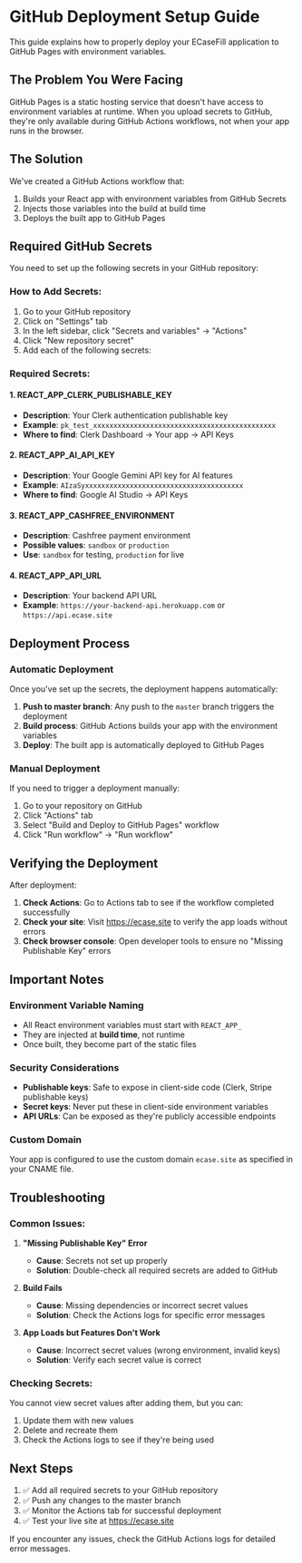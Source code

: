 # GitHub Deployment Setup Guide

This guide explains how to properly deploy your ECaseFill application to GitHub Pages with environment variables.

## The Problem You Were Facing

GitHub Pages is a static hosting service that doesn't have access to environment variables at runtime. When you upload secrets to GitHub, they're only available during GitHub Actions workflows, not when your app runs in the browser.

## The Solution

We've created a GitHub Actions workflow that:
1. Builds your React app with environment variables from GitHub Secrets
2. Injects those variables into the build at build time
3. Deploys the built app to GitHub Pages

## Required GitHub Secrets

You need to set up the following secrets in your GitHub repository:

### How to Add Secrets:
1. Go to your GitHub repository
2. Click on "Settings" tab
3. In the left sidebar, click "Secrets and variables" → "Actions"
4. Click "New repository secret"
5. Add each of the following secrets:

### Required Secrets:

#### 1. REACT_APP_CLERK_PUBLISHABLE_KEY
- **Description**: Your Clerk authentication publishable key
- **Example**: `pk_test_xxxxxxxxxxxxxxxxxxxxxxxxxxxxxxxxxxxxxxxxxxxxx`
- **Where to find**: Clerk Dashboard → Your app → API Keys

#### 2. REACT_APP_AI_API_KEY
- **Description**: Your Google Gemini API key for AI features
- **Example**: `AIzaSyxxxxxxxxxxxxxxxxxxxxxxxxxxxxxxxxxxxxxxx`
- **Where to find**: Google AI Studio → API Keys

#### 3. REACT_APP_CASHFREE_ENVIRONMENT
- **Description**: Cashfree payment environment
- **Possible values**: `sandbox` or `production`
- **Use**: `sandbox` for testing, `production` for live

#### 4. REACT_APP_API_URL
- **Description**: Your backend API URL
- **Example**: `https://your-backend-api.herokuapp.com` or `https://api.ecase.site`

## Deployment Process

### Automatic Deployment
Once you've set up the secrets, the deployment happens automatically:

1. **Push to master branch**: Any push to the `master` branch triggers the deployment
2. **Build process**: GitHub Actions builds your app with the environment variables
3. **Deploy**: The built app is automatically deployed to GitHub Pages

### Manual Deployment
If you need to trigger a deployment manually:

1. Go to your repository on GitHub
2. Click "Actions" tab
3. Select "Build and Deploy to GitHub Pages" workflow
4. Click "Run workflow" → "Run workflow"

## Verifying the Deployment

After deployment:

1. **Check Actions**: Go to Actions tab to see if the workflow completed successfully
2. **Check your site**: Visit https://ecase.site to verify the app loads without errors
3. **Check browser console**: Open developer tools to ensure no "Missing Publishable Key" errors

## Important Notes

### Environment Variable Naming
- All React environment variables must start with `REACT_APP_`
- They are injected at **build time**, not runtime
- Once built, they become part of the static files

### Security Considerations
- **Publishable keys**: Safe to expose in client-side code (Clerk, Stripe publishable keys)
- **Secret keys**: Never put these in client-side environment variables
- **API URLs**: Can be exposed as they're publicly accessible endpoints

### Custom Domain
Your app is configured to use the custom domain `ecase.site` as specified in your CNAME file.

## Troubleshooting

### Common Issues:

1. **"Missing Publishable Key" Error**
   - **Cause**: Secrets not set up properly
   - **Solution**: Double-check all required secrets are added to GitHub

2. **Build Fails**
   - **Cause**: Missing dependencies or incorrect secret values
   - **Solution**: Check the Actions logs for specific error messages

3. **App Loads but Features Don't Work**
   - **Cause**: Incorrect secret values (wrong environment, invalid keys)
   - **Solution**: Verify each secret value is correct

### Checking Secrets:
You cannot view secret values after adding them, but you can:
1. Update them with new values
2. Delete and recreate them
3. Check the Actions logs to see if they're being used

## Next Steps

1. ✅ Add all required secrets to your GitHub repository
2. ✅ Push any changes to the master branch
3. ✅ Monitor the Actions tab for successful deployment
4. ✅ Test your live site at https://ecase.site

If you encounter any issues, check the GitHub Actions logs for detailed error messages. 